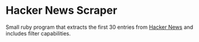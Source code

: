 # Hacker News Scraper

Small ruby program that extracts the first 30 entries from [Hacker News](https://news.ycombinator.com/) and includes filter capabilities.
